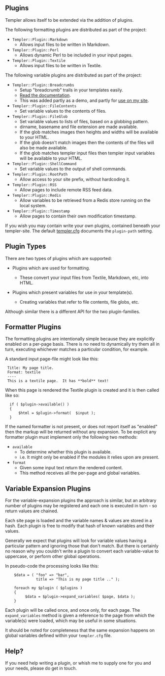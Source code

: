 Plugins
--------

Templer allows itself to be extended via the addition of plugins.

The following formatting plugins are distributed as part of the project:

* `Templer::Plugin::Markdown`
   * Allows input files to be written in Markdown.
* `Templer::Plugin::Perl`
   * Allows dynamic Perl to be included in your input pages.
* `Templer::Plugin::Textile`
   * Allows input files to be written in Textile.

The following variable plugins are distributed as part of the project:

* `Templer::Plugin::Breadcrumbs`
   * Setup "breadcrumb" trails in your templates easily.
   * [Read the documentation](https://raw.github.com/skx/templer/master/lib/Templer/Plugin/Breadcrumbs.pm).
   * This was added partly as a demo, and partly for [use on my site](http://steve.org.uk/Software/templer/).
* `Templer::Plugin::FileContents`
   * Set variable values to the contents of files.
* `Templer::Plugin::FileGlob`
   * Set variable values to lists of files, based on a globbing pattern.
   * dirname, basename and file extension are made available.
   * If the glob matches images then heights and widths will be available to your HTML.
   * If the glob doesn't match images then the contents of the files will also be made available.
   * If the glob matches templer input files then templer input variables will be available to your HTML.
* `Templer::Plugin::ShellCommand`
   * Set variable values to the output of shell commands.
* `Templer::Plugin::RootPath`
   * Allow access to your site prefix, without hardcoding it.
* `Templer::Plugin::RSS`
   * Allow pages to include remote RSS feed data.
* `Templer::Plugin::Redis`
   * Allow variables to be retrieved from a Redis store running on the local system.
* `Templer::Plugin::Timestamp`
   * Allow pages to contain their own modification timestamp.

If you wish you may contain write your own plugins, contained beneath your
templer-site.  The default [templer.cfg](templer.cfg.sample) documents the
`plugin-path` setting.




Plugin Types
------------

There are two types of plugins which are supported:

* Plugins which are used for formatting.
    * These convert your input files from Textile, Markdown, etc, into HTML.

* Plugins which present variables for use in your template(s).
    * Creating variables that refer to file contents, file globs, etc.

Although similar there is a different API for the two plugin-families.




Formatter Plugins
------------------

The formatting plugins are intentionally simple because they are explicitly
enabled on a per-page basis.  There is no need to dynamically try them all in
turn, executing whichever matches a particular condition, for example.

A standard input page-file might look like this:

     Title: My page title.
     Format: textile
     ----
     This is a textile page.  It has **bold** text!

When this page is rendered the Textile plugin is created and it is then called
like so:

      if ( $plugin->available() )
      {
          $html = $plugin->format(  $input );
      }

If the named formatter is not present, or does not report itself as "enabled"
then the markup will be returned without any expansion.  To be explicit
any formatter plugin must implement only the following two methods:

* `available`
   * To determine whether this plugin is available.
   * i.e. It might only be enabled if the modules it relies upon are present.
* `format`
   * Given some input text return the rendered content.
   * This method receives all the per-page and global variables.



Variable Expansion Plugins
--------------------------

For the variable-expansion plugins the approach is similar, but an arbitrary
number of plugins may be registered and each one is executed in turn - so
return values are chained.

Each site page is loaded and the variable names & values are stored in a
hash.  Each plugin is free to modify that hash of known variables and
their values.

Generally we expect that plugins will look for variable values having
a particular pattern and ignoring those that don't match.  But there is
certainly no reason why you couldn't write a plugin to convert each
variable-value to uppercase, or perform other global operations.

In pseudo-code the processing looks like this:


        $data = ( "foo" => "bar",
                  title => "This is my page title .." );

        foreach my $plugin ( $plugins )
        {
             $data = $plugin->expand_variables( $page, $data );
        }


Each plugin will be called once, and once only, for each page.  The
`expand_variables` method is given a reference to the page from which the
variable(s) were loaded, which may be useful in some situations.

It should be noted for completeness that the same expansion happens on global
variables defined within your `templer.cfg` file.


Help?
-----

If you need help writing a plugin, or whish me to supply one for you and your needs,
please do get in touch.

